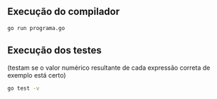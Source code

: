 ## Execução do compilador

```sh
go run programa.go
```

## Execução dos testes
(testam se o valor numérico resultante de cada expressão correta de exemplo está certo)
```sh
go test -v
```
